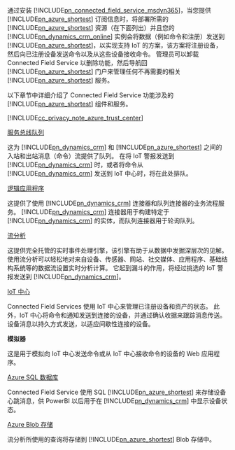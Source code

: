 通过安装 [!INCLUDE[pn_connected_field_service_msdyn365](pn-connected-field-service-msdyn365.md)]，当您提供 [!INCLUDE[pn_azure_shortest](pn-azure-shortest.md)] 订阅信息时，将部署所需的 [!INCLUDE[pn_azure_shortest](pn-azure-shortest.md)] 资源（在下面列出）并且您的 [!INCLUDE[pn_dynamics_crm_online](pn-dynamics-crm-online.md)] 实例会将数据（例如命令和注册）发送到 [!INCLUDE[pn_azure_shortest](pn-azure-shortest.md)]，以实现支持 IoT 的方案，该方案将注册设备，然后向已注册设备发送命令以及从这些设备接收命令。 管理员可以卸载 Connected Field Service 以删除功能，然后导航回 [!INCLUDE[pn_azure_shortest](pn-azure-shortest.md)] 门户来管理任何不再需要的相关 [!INCLUDE[pn_azure_shortest](pn-azure-shortest.md)] 服务。  
  
 以下章节中详细介绍了 Connected Field Service 功能涉及的 [!INCLUDE[pn_azure_shortest](pn-azure-shortest.md)] 组件和服务。  
  
 [!INCLUDE[cc_privacy_note_azure_trust_center](cc-privacy-note-azure-trust-center.md)]  
  
 [服务总线队列](https://azure.microsoft.com/documentation/articles/service-bus-dotnet-get-started-with-queues/)  
  
 这为 [!INCLUDE[pn_dynamics_crm](pn-dynamics-crm.md)] 和 [!INCLUDE[pn_azure_shortest](pn-azure-shortest.md)] 之间的入站和出站消息（命令）流提供了队列。 在将 IoT 警报发送到 [!INCLUDE[pn_dynamics_crm](pn-dynamics-crm.md)] 时，或者将命令从 [!INCLUDE[pn_dynamics_crm](pn-dynamics-crm.md)] 发送到 IoT 中心时，将在此处排队。  
  
 [逻辑应用程序](https://azure.microsoft.com/services/logic-apps/)  
  
 这提供了使用 [!INCLUDE[pn_dynamics_crm](pn-dynamics-crm.md)] 连接器和队列连接器的业务流程服务。 [!INCLUDE[pn_dynamics_crm](pn-dynamics-crm.md)] 连接器用于构建特定于 [!INCLUDE[pn_dynamics_crm](pn-dynamics-crm.md)] 的实体，而队列连接器用于轮询队列。  
  
 [流分析](https://azure.microsoft.com/services/stream-analytics/)  
  
 这提供完全托管的实时事件处理引擎，该引擎有助于从数据中发掘深层次的见解。 使用流分析可以轻松地对来自设备、传感器、网站、社交媒体、应用程序、基础结构系统等的数据流设置实时分析计算。 它起到漏斗的作用，将经过挑选的 IoT 警报发送到 [!INCLUDE[pn_dynamics_crm](pn-dynamics-crm.md)]。  
  
 [IoT 中心](https://azure.microsoft.com/services/iot-hub/)  
  
 Connected Field Services 使用 IoT 中心来管理已注册设备和资产的状态。 此外，IoT 中心将命令和通知发送到连接的设备，并通过确认收据来跟踪消息传送。 设备消息以持久方式发送，以适应间歇性连接的设备。  
  
 **模拟器**  
  
 这是用于模拟向 IoT 中心发送命令或从 IoT 中心接收命令的设备的 Web 应用程序。  
  
 [Azure SQL 数据库](https://azure.microsoft.com/services/sql-database/)  
  
 Connected Field Service 使用 SQL [!INCLUDE[pn_azure_shortest](pn-azure-shortest.md)] 来存储设备心跳消息，供 PowerBI 以后用于在 [!INCLUDE[pn_dynamics_crm](pn-dynamics-crm.md)] 中显示设备状态。  
  
 [Azure Blob 存储](https://azure.microsoft.com/services/storage/)  
  
 流分析所使用的查询将存储到 [!INCLUDE[pn_azure_shortest](pn-azure-shortest.md)] Blob 存储中。